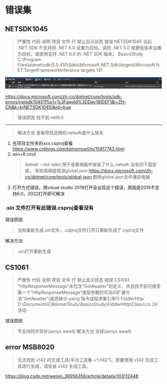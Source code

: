 # 错误集

## NETSDK1045

>严重性	代码	说明	项目	文件	行	禁止显示状态
错误	NETSDK1045	当前 .NET SDK 不支持将 .NET 6.0 设置为目标。请将 .NET 5.0 或更低版本设置为目标，或使用支持 .NET 6.0 的 .NET SDK 版本。 BasicsStudy	C:\Program Files\dotnet\sdk\5.0.410\Sdks\Microsoft.NET.Sdk\targets\Microsoft.NET.TargetFrameworkInference.targets	141	


![BUG](\Snipaste_2022-09-12_23-23-13.JPG)

<https://docs.microsoft.com/zh-cn/dotnet/core/tools/sdk-errors/netsdk1045?f1url=%3FappId%3DDev16IDEF1&l=ZH-CN&k=k(NETSDK1045)&rd=true>

>错误原因
找不到.net6.0
---
>解决方法
查看项目选用的.netsdk是什么版本

1. 在项目文件夹的xxx.csproj查看<https://www.cnblogs.com/tomorrow0/p/15917743.html>
2. win+R cmd  
    >dotnet --list-sdks
    用于查看电脑中安装了什么.netsdk
    没有则下载安装，
    有则说明是错误global.json
    <https://docs.microsoft.com/zh-cn/dotnet/core/tools/global-json>
    删除global.json文件重启电脑
3. 打开方式错误，用visual studio 2019打开会出现这个错误，原因是2019不支持6.0，2022打开即可解决

### .sin 文件打开有此错误.csproj查看没有

错误原因
>没有重新生成.sin文件，.csproj文件打开只重新生成了.csproj文件

解决方法
>.sin打开重新生成

## CS1061

>严重性	代码	说明	项目	文件	行	禁止显示状态
错误	CS1061	“HttpResponseMessage”未包含“GetAwaiter”的定义，并且找不到可接受第一个“HttpResponseMessage”类型参数的可访问扩展方法“GetAwaiter”(是否缺少 using 指令或程序集引用?)	FiddlerHttp	D:\Documents\C#dome\Study\BasicsStudy\FiddlerHttp\Class1.cs	24	活动

错误原因
>不支持同步异步(asnyc await)
解决方法
>去掉(asnyc await)

## error MSB8020

>无法找到 v142 的生成工具(平台工具集 =“v142”)。若要使用 v142 生成工具进行生成，请安装 v142 生成工具。

<https://blog.csdn.net/weixin_39956356/article/details/103112448>